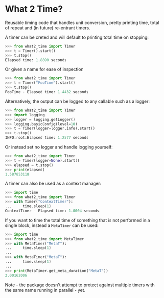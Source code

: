 # What 2 Time?

Reusable timing code that handles unit conversion,
pretty printing time, total of repeat and
(in future) re-entrant timers.

A timer can be creted and will default to printing
total time on stopping:
```python
>>> from what2_time import Timer
>>> t = Timer().start()
>>> t.stop()
Elapsed time: 1.8890 seconds
```

Or given a name for ease of inspection
```python
>>> from what2_time import Timer
>>> t = Timer("FooTime").start()
>>> t.stop()
FooTime - Elapsed time: 1.4432 seconds
```

Alternatively, the output can be logged to
any callable such as a logger:
```python
>>> from what2_time import Timer
>>> import logging
>>> logger = logging.getLogger()
>>> logging.basicConfig(level=10)
>>> t = Timer(logger=logger.info).start()
>>> t.stop()
INFO:root:Elapsed time: 1.2577 seconds
```

Or instead set no logger and handle logging yourself:
```python
>>> from what2_time import Timer
>>> t = Timer(logger=None).start()
>>> elapsed = t.stop()
>>> print(elapsed)
1.587853118
```

A timer can also be used as a context manager:
```python
>>> import time
>>> from what2_time import Timer
>>> with Timer("ContextTimer"):
...     time.sleep(1)
ContextTimer - Elapsed time: 1.0004 seconds
```

If you want to time the total time of something
that is not performed in a single block, instead
a `MetaTimer` can be used:
```python
>>> import time
>>> from what2_time import MetaTimer
>>> with MetaTimer("MetaT"):
...     time.sleep(1)
...
>>> with MetaTimer("MetaT"):
...     time.sleep(1)
...
>>> print(MetaTimer.get_meta_duration("MetaT"))
2.00162006
```

Note - the package doesn't attempt to
protect against multiple timers with the same
name running in parallel - yet.
